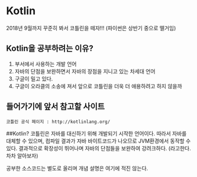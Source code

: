 Kotlin
==================
2018년 9월까지 꾸준히 봐서 코틀린을 떼자!!! (파이썬은 상반기 중으로 뗄거임)

## Kotlin을 공부하려는 이유?
1. 부서에서 사용하는 개발 언어
2. 자바의 단점을 보완하면서 자바의 장점을 지니고 있는 차세대 언어
3. 구글이 밀고 있다.
4. 구글이 오라클의 소송에 져서 앞으로 코틀린을 더욱 더 애용하려고 하지 않을까

## 들어가기에 앞서 참고할 사이트
```
코틀린 공식 페이지 : http://kotlinlang.org/

```

##Kotlin?
코틀린은 자바를 대신하기 위해 개발되기 시작한 언어이다. 따라서 자바를 대체할 수 있으며, 컴파일 결과가 자바 바이트코드가 나오므로 JVM환경에서 동작할 수 있다. 결과적으로 확장성이 뛰어나며 자바의 단점들을 보완하여 강려크하다. (라고한다. 차차 알아보자)

공부한 소스코드는 별도로 올리며 개념 설명은 여기에 적진 않는다.
